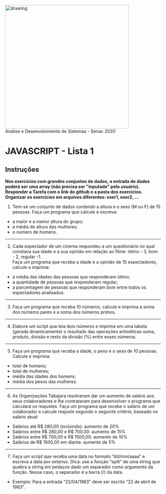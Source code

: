 <img src="https://www.ead.senac.br/arquivo/api/download/publico/1134" alt="drawing" width="400"/><br>
Análise e Desenvolvimento de Sistemas - Senac 2020
# JAVASCRIPT - Lista 1

## Instruções


**Nos exercícios com grandes conjuntos de dados, a entrada de dados poderá ser uma array (não precisa ser "inputado" pelo usuário).  
Responder a Tarefa com o link do github e a pasta dos exercícios.  
Organizar os exercícios em arquivos diferentes: exer1, exer2, ...**  

1. Tem-se um conjunto de dados contendo a altura e o sexo (M ou F) de 15 pessoas. Faça um programa que calcule e escreva:  

-   a maior e a menor altura do grupo;
-   a média de altura das mulheres;
-   o número de homens.
___
2. Cada espectador de um cinema respondeu a um questionário no qual constava sua idade e a sua opinião em relação ao filme: ótimo - 3, bom - 2, regular -1.  
Faça um programa que receba a idade e a opinião de 15 espectadores, calcule e imprima:

-   a média das idades das pessoas que responderam ótimo;
-   a quantidade de pessoas que responderam regular;
-   a porcentagem de pessoas que responderam bom entre todos os espectadores analisados.
---
3. Faça um programa que receba 10 números, calcule e imprima a soma dos números pares e a soma dos números primos.
---
4. Elabore um script que leia dois números e imprima em uma tabela (gerada dinamicamente) o resultado das operações aritméticas soma, produto, divisão e resto da divisão (%) entre esses números.
---
5. Faça um programa que receba a idade, o peso e o sexo de 10 pessoas. Calcule e imprima:

-   total de homens;
-   total de mulheres;
-   média das idades dos homens;
-   média dos pesos das mulheres.
---
6. As Organizações Tabajara resolveram dar um aumento de salário aos seus colaboradores e lhe contrataram para desenvolver o programa que calculará os reajustes. Faça um programa que recebe o salário de um colaborador e calcule reajuste segundo o seguinte critério, baseado no salário atual:

-   Salários até R$ 280,00 (incluindo): aumento de 20%
-   Salários entre R$ 280,00 e R$ 700,00: aumento de 15%
-   Salários entre R$ 700,00 e R$ 1500,00: aumento de 10%
-   Salários de R$ 1500,00 em diante: aumento de 5%
---
7. Faça um script que receba uma data no formato “dd/mm/aaaa” e escreva a data por extenso. Dica: use a função “split” de uma string que quebra a string em pedaços dado um separador como argumento da função. Nesse caso, o separador é a barra (/) da data.

 - Exemplo: Para a entrada “22/04/1983” deve ser escrito “22 de abril de 1983”.
